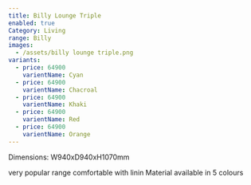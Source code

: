 ```yaml
---
title: Billy Lounge Triple
enabled: true
Category: Living
range: Billy
images:
  - /assets/billy lounge triple.png
variants:
  - price: 64900
    varientName: Cyan
  - price: 64900
    varientName: Chacroal
  - price: 64900
    varientName: Khaki
  - price: 64900
    varientName: Red
  - price: 64900
    varientName: Orange
---
```


Dimensions: W940xD940xH1070mm

very popular range comfortable with linin Material available in 5 colours
